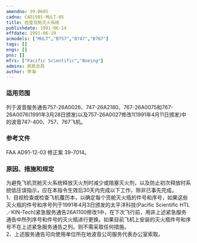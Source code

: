 ```yaml
---
amendno: 39-0605  
cadno: CAD1991-MULT-05  
title: 检查货舱灭火系统  
publishdate: 1991-06-14  
effdate: 1991-06-19  
acmodels: ["MULT","B757","B747","B767"]  
tags: []  
engs: []  
pns: []  
mfrs: ["Pacific Scientific","Boeing"]  
admins: 民航总局  
author: 李海  
---
```

  
### 适用范围  
列于波音服务通告757-26A0026、747-26A2180、767-26A0075和767-26A0076(1991年3月28日颁发)以及757-26A0027修改1(1991年4月11日颁发)中的波音747-400、757、767飞机。  
  
<!--more-->  
### 参考文件  
  FAA AD91-12-03 修正案 39-7014。  
  
### 原因、措施和规定  

  为避免飞机货舱灭火系统释放灭火剂时减少或阻塞灭火剂，以及防止初次释放时系统低压误指示，应在本指令生效后30天内完成以下工作，除非已事先完成。  
  1、目视检查或检查飞机覆历本，以确定每个货舱灭火瓶的件号和序号，如果这些灭火瓶的件号和序号列于1991年4月3日颁发的太平洋科技(Pacific Scientific HTL／KIN-Tech)紧急服务通告26A1100修改1中，在下次飞行前，用非上述紧急服务通告中所列序号和件号的灭火瓶进行更换。如果目前飞机上安装的灭火瓶件号和序号不在上述紧急服务通告之列。则不需采取任何措施。  
  2、上述服务通告可向使用单位所在地波音公司服务代表办公室索取。  
  
